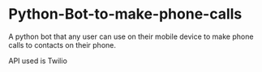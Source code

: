 # Python-Bot-to-make-phone-calls
A python bot that any user can use on their mobile device to make phone calls to contacts on their phone.

API used is Twilio
